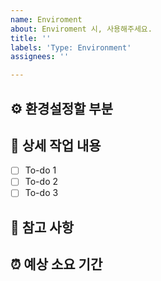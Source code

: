 ```yaml
---
name: Enviroment
about: Enviroment 시, 사용해주세요.
title: ''
labels: 'Type: Environment'
assignees: ''

---
```


## ⚙️ 환경설정할 부분

## 🔨 상세 작업 내용

- [ ] To-do 1
- [ ] To-do 2
- [ ] To-do 3

## 📄 참고 사항

## ⏰ 예상 소요 기간
